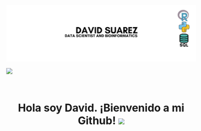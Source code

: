 <div id="header" align="center">
  <img decoding="async" src="https://github.com/DavidSuarez111/DavidSuarez111/blob/main/Gray%20modern%20professional%20data%20analysis%20Linkedln%20banner.jpg" width="800"/>
</div>



[![](https://img.shields.io/badge/LinkedIn-0077B5?style=for-the-badge&logo=linkedin&logoColor=white)](www.linkedin.com/in/david-suarez-garza)
<div id="badges" align="center">
<img decoding="async" src="https://visitor-badge-reloaded.herokuapp.com/badge?page_id=noelianav91.noelianav91&color=00cf00" alt=""/>
<h1>
  Hola soy David. ¡Bienvenido a mi Github!
  <img decoding="async" src="https://media.giphy.com/media/hvRJCLFzcasrR4ia7z/giphy.gif" width="30px"/>
</h1>
<!--
**DavidSuarez111/DavidSuarez111** is a ✨ _special_ ✨ repository because its `README.md` (this file) appears on your GitHub profile.

Here are some ideas to get you started:

- 🔭 I’m currently working on ...
- 🌱 I’m currently learning ...
- 👯 I’m looking to collaborate on ...
- 🤔 I’m looking for help with ...
- 💬 Ask me about ...
- 📫 How to reach me: ...
- 😄 Pronouns: ...
- ⚡ Fun fact: ...
-->
